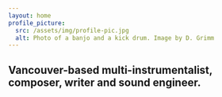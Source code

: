 ```yaml
---
layout: home
profile_picture:
  src: /assets/img/profile-pic.jpg
  alt: Photo of a banjo and a kick drum. Image by D. Grimm
---
```


<h2 class>
Vancouver-based multi-instrumentalist, composer, writer and sound engineer. 
</h2>
